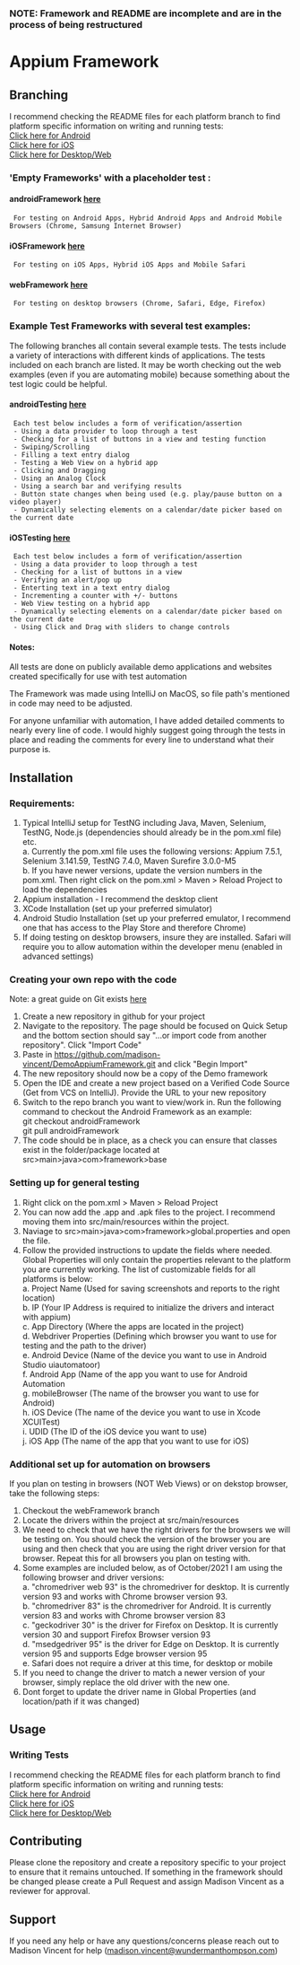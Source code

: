 ### NOTE: Framework and README are incomplete and are in the process of being restructured

# Appium Framework

## Branching 

I recommend checking the README files for each platform branch to find platform specific information on writing and running tests: <br>
[Click here for Android](https://github.com/madison-vincent/DemoAppiumFramework/blob/androidFramework/README.md) <br>
[Click here for iOS](https://github.com/madison-vincent/DemoAppiumFramework/tree/iOSFramework#readme) <br>
[Click here for Desktop/Web](https://github.com/madison-vincent/DemoAppiumFramework/tree/webFramework#readme)

### 'Empty Frameworks' with a placeholder test : 
#### androidFramework [here](https://github.com/madison-vincent/DemoAppiumFramework/tree/androidFramework)
     For testing on Android Apps, Hybrid Android Apps and Android Mobile Browsers (Chrome, Samsung Internet Browser)
#### iOSFramework [here](https://github.com/madison-vincent/DemoAppiumFramework/tree/iOSFramework)
     For testing on iOS Apps, Hybrid iOS Apps and Mobile Safari
#### webFramework [here](https://github.com/madison-vincent/DemoAppiumFramework/tree/webFramework)
     For testing on desktop browsers (Chrome, Safari, Edge, Firefox)

### Example Test Frameworks with several test examples:
The following branches all contain several example tests. The tests include a variety of interactions with different kinds of applications. The tests included on each branch are listed. It may be worth checking out the web examples (even if you are automating mobile) because something about the test logic could be helpful. 

#### androidTesting [here](https://github.com/madison-vincent/DemoAppiumFramework/tree/androidTesting) <br>
     Each test below includes a form of verification/assertion
     - Using a data provider to loop through a test
     - Checking for a list of buttons in a view and testing function
     - Swiping/Scrolling
     - Filling a text entry dialog
     - Testing a Web View on a hybrid app
     - Clicking and Dragging 
     - Using an Analog Clock 
     - Using a search bar and verifying results 
     - Button state changes when being used (e.g. play/pause button on a video player) 
     - Dynamically selecting elements on a calendar/date picker based on the current date 
     
#### iOSTesting [here](https://github.com/madison-vincent/DemoAppiumFramework/tree/iOSTesting) <br>
     Each test below includes a form of verification/assertion
     - Using a data provider to loop through a test
     - Checking for a list of buttons in a view
     - Verifying an alert/pop up
     - Enterting text in a text entry dialog
     - Incrementing a counter with +/- buttons
     - Web View testing on a hybrid app
     - Dynamically selecting elements on a calendar/date picker based on the current date 
     - Using Click and Drag with sliders to change controls

#### Notes:

All tests are done on publicly available demo applications and websites created specifically for use with test automation

The Framework was made using IntelliJ on MacOS, so file path's mentioned in code may need to be adjusted.

For anyone unfamiliar with automation, I have added detailed comments to nearly every line of code. I would highly suggest going through the tests in place and reading the comments for every line to understand what their purpose is. 

## Installation

### Requirements:

1. Typical IntelliJ setup for TestNG including Java, Maven, Selenium, TestNG, Node.js (dependencies should already be in the pom.xml file) etc. <br>
    a. Currently the pom.xml file uses the following versions: Appium 7.5.1, Selenium 3.141.59, TestNG 7.4.0, Maven Surefire 3.0.0-M5 <br>
    b. If you have newer versions, update the version numbers in the pom.xml. Then right click on the pom.xml > Maven > Reload Project to load the dependencies 
2. Appium installation - I recommend the desktop client
3. XCode Installation (set up your preferred simulator)
4. Android Studio Installation (set up your preferred emulator, I recommend one that has access to the Play Store and therefore Chrome)
5. If doing testing on desktop browsers, insure they are installed. Safari will require you to allow automation within the developer menu (enabled in advanced settings)

### Creating your own repo with the code

Note: a great guide on Git exists [here](https://rogerdudler.github.io/git-guide/)

1. Create a new repository in github for your project
2. Navigate to the repository. The page should be focused on Quick Setup and the bottom section should say "...or import code from another repository". Click "Import Code"
3. Paste in https://github.com/madison-vincent/DemoAppiumFramework.git and click "Begin Import"
4. The new repository should now be a copy of the Demo framework
5. Open the IDE and create a new project based on a Verified Code Source (Get from VCS on IntelliJ). Provide the URL to your new repository
6. Switch to the repo branch you want to view/work in. Run the following command to checkout the Android Framework as an example: <br>
 git checkout androidFramework <br>
 git pull androidFramework
7. The code should be in place, as a check you can ensure that classes exist in the folder/package located at src>main>java>com>framework>base

### Setting up for general testing

 1. Right click on the pom.xml > Maven > Reload Project
 3. You can now add the .app and .apk files to the project. I recommend moving them into src/main/resources within the project.
 4. Naviage to src>main>java>com>framework>global.properties and open the file.
 5. Follow the provided instructions to update the fields where needed. Global Properties will only contain the properties relevant to the platform you are currently working. The list of customizable fields for all platforms is below: <br>
    a. Project Name (Used for saving screenshots and reports to the right location) <br>
    b. IP (Your IP Address is required to initialize the drivers and interact with appium) <br>
    c. App Directory (Where the apps are located in the project)<br>
    d. Webdriver Properties (Defining which browser you want to use for testing and the path to the driver) <br>
    e. Android Device (Name of the device you want to use in Android Studio uiautomatoor) <br>
    f. Android App (Name of the app you want to use for Android Automation <br>
    g. mobileBrowser (The name of the browser you want to use for Android) <br>
    h. iOS Device (The name of the device you want to use in Xcode XCUITest) <br>
    i. UDID (The ID of the iOS device you want to use) <br>
    j. iOS App (The name of the app that you want to use for iOS) <br>
 
### Additional set up for automation on browsers

If you plan on testing in browsers (NOT Web Views) or on dekstop browser, take the following steps: 

1. Checkout the webFramework branch
2. Locate the drivers within the project at src/main/resources
3. We need to check that we have the right drivers for the browsers we will be testing on. You should check the version of the browser you are using and then check that you are using the right driver version for that browser. Repeat this for all browsers you plan on testing with.
4. Some examples are included below, as of October/2021 I am using the following browser and driver versions: <br>
    a. "chromedriver web 93" is the chromedriver for desktop. It is currently version 93 and works with Chrome browser version 93. <br>
    b. "chromedriver 83" is the chromedriver for Android. It is currently version 83 and works with Chrome browser version 83 <br>
    c. "geckodriver 30" is the driver for Firefox on Desktop. It is currently version 30 and support Firefox Browser version 93 <br>
    d. "msedgedriver 95" is the driver for Edge on Desktop. It is currently version 95 and supports Edge browser version 95 <br>
    e. Safari does not require a driver at this time, for desktop or mobile
3. If you need to change the driver to match a newer version of your browser, simply replace the old driver with the new one. 
4. Dont forget to update the driver name in Global Properties (and location/path if it was changed)

## Usage

### Writing Tests

I recommend checking the README files for each platform branch to find platform specific information on writing and running tests: <br>
[Click here for Android](https://github.com/madison-vincent/DemoAppiumFramework/blob/androidFramework/README.md) <br>
[Click here for iOS](https://github.com/madison-vincent/DemoAppiumFramework/tree/iOSFramework#readme) <br>
[Click here for Desktop/Web](https://github.com/madison-vincent/DemoAppiumFramework/tree/webFramework#readme)

## Contributing

Please clone the repository and create a repository specific to your project to ensure that it remains untouched. If something in the framework should be changed please create a Pull Request and assign Madison Vincent as a reviewer for approval. 

## Support

If you need any help or have any questions/concerns please reach out to Madison Vincent for help (madison.vincent@wundermanthompson.com)
